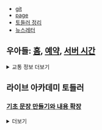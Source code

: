- [git](https://github.com/HyungjunAn/keep)
- [page](https://hyungjunan.github.io/keep/)
- [토들러 정리](la_toddler_basic.md)
- [뉴스레터](https://mail.google.com/mail/u/0/#label/News+Letter)

## 우아들: [홈], [예약], [서버 시간]

[홈]: http://www.woorisoa.co.kr/main.php
[예약]: https://mobile.woorisoa.co.kr/
[서버 시간]: https://time.navyism.com/?host=https%3A%2F%2Fmobile.woorisoa.co.kr%2FMain

<details>
<summary>교통 정보 더보기</summary>

## 교통

마곡나루 퇴근(급)

```
1729 1737 1745 1753 1801 1809
1817 1825 1833 1841 1849 1857
```

OS -> DP

```
0640 0650 0700 0710 0715 0725
0730 0735
0840 0940 1225 1425 1525 1625
1745 1815 1915 1945 2045 2115
```

DP -> OS

```
0820 0925 1210 1410 1510 1610
1730 1745 1800 1815 1845 1900
1930 2030 2100
```

</details>

## 라이브 아카데미 토들러 
### [기초 문장 만들기와 내용 확장](https://youtube.com/playlist?list=PLEzsBdrpZXC8tdzAqQHEQ66TocGI-Kagh&si=TpEkuvuDadzCP7Ni)
<details>
<summary> 더보기 </summary>
<code>
  - 1번
- 2번
</code>
[1번](https://www.naver.com)
[2번](https://www.naver.com)
  
</details>


